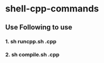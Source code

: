 # shell-cpp-commands
## Use Following to use
### 1. sh runcpp.sh <file-name>.cpp
### 2. sh compile.sh <file-name>.cpp
